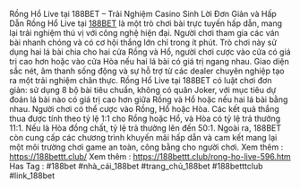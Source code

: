 Rồng Hổ Live tại 188BET – Trải Nghiệm Casino Sinh Lời Đơn Giản và Hấp Dẫn
Rồng Hổ Live tại [188BET](https://188bettt.club/) là một trò chơi bài trực tuyến hấp dẫn, mang lại trải nghiệm thú vị với công nghệ hiện đại. Người chơi tham gia các ván bài nhanh chóng và có cơ hội thắng lớn chỉ trong ít phút. Trò chơi này sử dụng hai lá bài chia cho hai cửa Rồng và Hổ, người chơi cược vào cửa có giá trị cao hơn hoặc vào cửa Hòa nếu hai lá bài có giá trị ngang nhau. Giao diện sắc nét, âm thanh sống động và sự hỗ trợ từ các dealer chuyên nghiệp tạo ra một trải nghiệm chân thực.
Rồng Hổ Live tại 188BET có luật chơi đơn giản: sử dụng 8 bộ bài tiêu chuẩn, không có quân Joker, với mục tiêu dự đoán lá bài nào có giá trị cao hơn giữa Rồng và Hổ hoặc nếu hai lá bài bằng nhau. Người chơi có thể cược vào Rồng, Hổ hoặc Hòa. Các kết quả thắng thua được tính theo tỷ lệ 1:1 cho Rồng hoặc Hổ, và Hòa có tỷ lệ trả thưởng 11:1. Nếu là Hòa đồng chất, tỷ lệ trả thưởng lên đến 50:1. Ngoài ra, 188BET còn cung cấp các chương trình khuyến mãi hấp dẫn và cam kết mang lại một môi trường chơi game an toàn, công bằng cho người chơi.
Xem thêm : https://188bettt.club/
Xem thêm : https://188bettt.club/rong-ho-live-596.htm
Has Tag : #188bet #nhà_cái_188bet #trang_chủ_188bet #188betttclub #link_188bet
